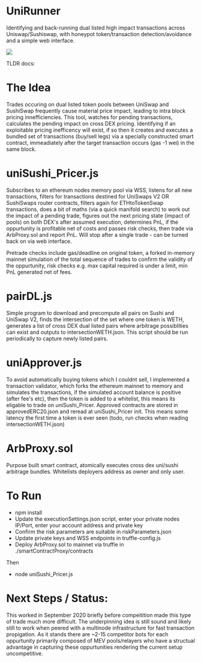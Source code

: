 # UniRunner

Identifying and back-running dual listed high impact transactions across Uniswap/Sushiswap, with honeypot token/transaction detection/avoidance and a simple web interface.

![](https://i.imgur.com/7GUFY9v.png)

TLDR docs:

# The Idea
Trades occuring on dual listed token pools between UniSwap and SushiSwap frequently cause material price impact, leading to intra block pricing innefficiencies.
This tool, watches for pending transactions, calculates the pending impact on cross DEX pricing. Identifying if an exploitable pricing inefficency will exist, if so then it creates and executes a bundled set of transactions (buy/sell legs) via a specially constructed smart contract, immeadiately after the target transaction occurs (gas -1 wei) in the same block.

# uniSushi_Pricer.js
Subscribes to an ethereum nodes memory pool via WSS, listens for all new transactions, filters  for transactions destined for UniSwaps V2 OR SushiSwaps router contracts, filters again for ETHtoTokenSwap transactions, does a bit of maths (via a quick manifold search) to work out the impact of a pending trade, figures out the next pricing state (impact of pools) on both DEX's after assumed execution, determines PnL, if the oppurtunity is profitable net of costs and passes risk checks, then trade via ArbProxy.sol and report PnL. Will stop after a single trade - can be turned back on via web interface.

Pretrade checks include gas/deadline on original token, a forked in-memory mainnet simulation of the total sequence of trades to confirm the validity of the oppurtunity, risk checks e.g. max capital required is under a limit, min PnL generated net of fees.

# pairDL.js
Simple program to download and precompute all pairs on Sushi and UniSwap V2, finds the intersection of the set where one token is WETH, generates a list of cross DEX dual listed pairs where arbitrage possiblities can exist and outputs to intersectionWETH.json. This script should be run periodically to capture newly listed pairs.

# uniApprover.js
To avoid automatically buying tokens which I couldnt sell, I implemented a transaction validator, which forks the ethereum mainnet to memory and simulates the transactions, if the simulated account balance is positive (after fee's etc), then the token is added to a whitelist, this means its eligable to trade on uniSushi_Pricer. Approved contracts are stored in approvedERC20.json and reread at uniSushi_Pricer init. This means some latency the first time a token is ever seen (todo, run checks when reading intersectionWETH.json)

# ArbProxy.sol 
Purpose built smart contract, atomically executes cross dex uni/sushi arbitrage bundles. Whitelists deployers address as owner and only user.

# To Run 
- npm install
- Update the executionSettings.json script, enter your private nodes IP/Port, enter your account address and private key
- Confirm the risk parameters are suitable in riskParameters.json
- Update private keys and WSS endpoints in truffle-config.js
- Deploy ArbProxy.sol to mainnet via truffle in ./smartContractProxy/contracts 

Then
- node uniSushi_Pricer.js

# Next Steps / Status:
This worked in September 2020 briefly before compeitition made this type of trade much more difficult. The underpinning idea is still sound and likely still to work when peered with a multinode infrastructure for fast transaction propigation. As it stands there are ~2-15 competitor bots for each oppurtunity primarily composed of MEV pools/relayers who have a structual advantage in capturing these oppurtunities rendering the current setup uncompetitive.



